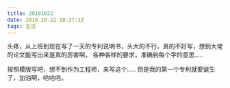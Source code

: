 ```yaml
---
title: 20181022
date: 2018-10-22 18:37:13
tags: 生活
---
```


   头疼，从上班到现在写了一天的专利说明书，头大的不行。真的不好写，想到大佬的论文能写出来是真的厉害啊，
各种各样的要求，准确到每个字的意思.....

   按照模版写吧，想不到作为工程师，来写这个..... 但是我的第一个专利就要诞生了，加油啊，哈哈哈。
